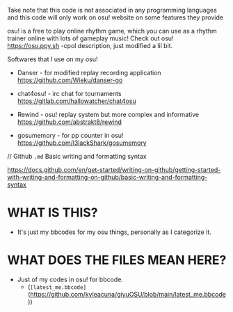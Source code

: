 Take note that this code is not associated in any programming languages and this code will only work on osu! website on some features they provide

osu! is a free to play online rhythm game, which you can use as a rhythm trainer online with lots of gameplay music! Check out osu! https://osu.ppy.sh
-cpol description, just modified a lil bit.

Softwares that I use on my osu!

* Danser - for modified replay recording application
https://github.com/Wieku/danser-go

* chat4osu! - irc chat for tournaments
https://gitlab.com/hallowatcher/chat4osu

* Rewind - osu! replay system but more complex and informative
https://github.com/abstrakt8/rewind

* gosumemory - for pp counter in osu!
https://github.com/l3lackShark/gosumemory

// Github `.md` Basic writing and formatting syntax

https://docs.github.com/en/get-started/writing-on-github/getting-started-with-writing-and-formatting-on-github/basic-writing-and-formatting-syntax

# WHAT IS THIS?

* It's just my bbcodes for my osu things, personally as I categorize it. 

# WHAT DOES THE FILES MEAN HERE?

* Just of my codes in osu! for bbcode.
    - (`[latest_me.bbcode]`(https://github.com/kyleacuna/giyuOSU/blob/main/latest_me.bbcode))
